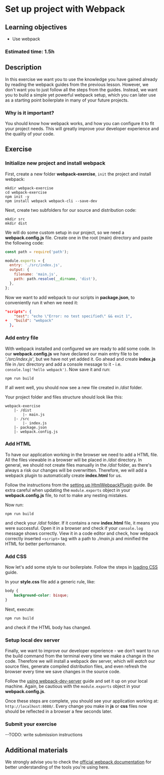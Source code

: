 # Set up project with Webpack

## Learning objectives
- Use webpack

### Estimated time: 1.5h

## Description
In this exercise we want you to use the knowledge you have gained already by reading the webpack guides from the previous lesson. However, we don't want you to just follow all the steps from the guides. Instead, we want you to build a simple yet powerful webpack setup, which you can later use as a starting point boilerplate in many of your future projects.

### Why is it important?
You should know how webpack works, and how you can configure it to fit your project needs. This will greatly improve your developer experience and the quality of  your code.

## Exercise

### Initialize new project and install webpack

First, create a new folder **webpack-exercise**, `init` the project and install webpack:
```
mkdir webpack-exercise
cd webpack-exercise
npm init -y
npm install webpack webpack-cli --save-dev
```
Next, create two subfolders for our source and distribution code:
```
mkdir src
mkdir dist
```
We will do some custom setup in our project, so we need a **webpack.config.js** file. Create one in the root (main) directory and paste the following code:

```javascript
const path = require('path');

module.exports = {
  entry: './src/index.js',
  output: {
    filename: 'main.js',
    path: path.resolve(__dirname, 'dist'),
  },
};
```
Now we want to add webpack to our scripts in **package.json**, to  conveniently run it when we need it:
```json
"scripts": {
    "test": "echo \"Error: no test specified\" && exit 1",
+   "build": "webpack"
  },
```
### Add entry file 
With webpack installed and configured we are ready to add some code. In our **webpack.config.js** we have declared our main entry file to be *'./src/index.js'*, but we have not yet added it. Go ahead and create **index.js** file in */src* directory and add a console message to it - i.e. `console.log('hello webpack')`.
Now save it and run:
```
npm run build
```
If all went well, you should now see a new file created in */dist* folder. 

Your project folder and files structure should look like this:
```
webpack-exercise
    |- /dist
        |- main.js
    |- /src
        |- index.js
    |- package.json
    |- webpack.config.js

```
### Add HTML
To have our application working in the browser we need to add a HTML file. All the files viewable in a browser will be placed in */dist* directory. In general, we should not create files manually in the */dist* folder, as there's always a risk our changes will be overwritten. Therefore, we will add a webpack plugin to automatically create **index.html** for us. 

Follow the instructions from the [setting up HtmlWebpackPlugin](https://webpack.js.org/guides/output-management/#setting-up-htmlwebpackplugin) guide. Be extra careful when updating the `module.exports` object in your **webpack.config.js** file, to not to make any nesting mistakes.

Now run:
```
npm run build
```
and check your */dist* folder. If it contains a new **index.html** file, it means you were successful. Open it in a browser and check if your `console.log` message shows correctly. View it in a code editor and check, how webpack correctly inserted `<script>` tag with a path to *./main.js* and minified the HTML for better performance.

### Add CSS
Now let's add some style to our boilerplate.
Follow the steps in [loading CSS](https://webpack.js.org/guides/asset-management/#loading-css) guide.

In your **style.css** file add a generic rule, like:
```css
body {
    background-color: bisque;
}
```
Next, execute:
``` 
npm run build 
```
and check if the HTML body has changed.

### Setup local dev server
Finally, we want to improve our developer experience - we don't want to run the build command from the terminal every time we make a change in the code. 
Therefore we will install a webpack dev server, which will *watch* our source files, generate compiled distribution files, and even refresh the browser every time we save changes in the source code.

Follow the [using webpack-dev-server](https://webpack.js.org/guides/development/#using-webpack-dev-server) guide and set it up on your local machine.
Again, be cautious with the `module.exports` object in your **webpack.config.js**.

Once these steps are complete, you should see your application working at: `http://localhost:8080/`. Every change you make in **js** or **css** files now should be reflected in a browser a few seconds later.

### Submit your exercise
--TODO: write submission instructions

## Additional materials
We strongly advise you to check the [official webpack documentation](https://webpack.js.org/concepts/) for better understanding of the tools you're using here.
